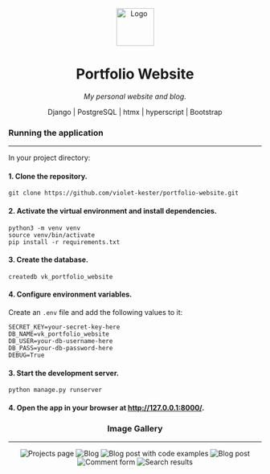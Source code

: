 <!-- header -->

<div align='center'>
  <img src='static/img/logos/portfolio-logo-240.png' width='75px' alt='Logo'>
  <h1>Portfolio Website</h1>
  <p>
    <i>My personal website and blog.</i>
  </p>
  <p>
    Django | PostgreSQL | htmx | hyperscript | Bootstrap
  </p>
</div>

<!-- content -->

<div>
  <h3>Running the application</h3>
  <hr/>
  <p>
    In your project directory:
  </p>
  <h4>1. Clone the repository.</h4>
  <p>
    <code>git clone https://github.com/violet-kester/portfolio-website.git</code>
  </p>
  <h4>2. Activate the virtual environment and install dependencies.</h4>
  <p>
   <code>python3 -m venv venv</code><br />
   <code>source venv/bin/activate</code><br />
   <code>pip install -r requirements.txt</code>
  </p>
  <h4>
    3. Create the database.
  </h4>
  <p>
    <code>createdb vk_portfolio_website</code><br/>
  </p>
  <h4>
    4. Configure environment variables.
  </h4>
  <p>
    Create an <code>.env</code> file and add the following values to it:
  </p>
  <p>
    <code>SECRET_KEY=your-secret-key-here</code><br/>
    <code>DB_NAME=vk_portfolio_website</code><br/>
    <code>DB_USER=your-db-username-here</code><br/>
    <code>DB_PASS=your-db-password-here</code><br/>
    <code>DEBUG=True</code>
  </p>
  <h4>
    3. Start the development server.
  </h4>
  <p>
    <code>python manage.py runserver</code>
  </p>
  <h4>
    4. Open the app in your browser at <a href='http://127.0.0.1:8000/'>http://127.0.0.1:8000/</a>.
  </h4>
</div>

<!-- images  -->

<div align='center'>
  <h3>Image Gallery</h3>
  <hr/>
  <div class='images-container'>
    <img src='projects/static/projects/img/screenshots/portfolio-600x900-projects.png' alt='Projects page' style='max-width:300px'>
    <img src='projects/static/projects/img/screenshots/portfolio-600x900-blog.png' alt='Blog' style='max-width:400px'>
    <img src='projects/static/projects/img/screenshots/portfolio-600x900-post-code.png' alt='Blog post with code examples' style='max-width:400px'>
    <img src='projects/static/projects/img/screenshots/portfolio-600x900-post-images.png' alt='Blog post' style='max-width:400px'>
    <img src='projects/static/projects/img/screenshots/portfolio-600x900-post-comment.png' alt='Comment form' style='max-width:400px'>
    <img src='projects/static/projects/img/screenshots/portfolio-600x900-post-search.png' alt='Search results' style='max-width:400px'>
  </div>
</div>